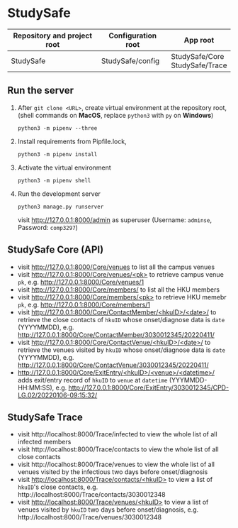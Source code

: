 # StudySafe

| Repository and project root | Configuration root | App root                          |
| --------------------------- | ------------------ | --------------------------------- |
| StudySafe                   | StudySafe/config   | StudySafe/Core<br>StudySafe/Trace |

## Run the server

1. After `git clone <URL>`, create virtual environment at the repository root, <br>(shell commands on **MacOS**, replace `python3` with `py` on **Windows**)

   ```shell
   python3 -m pipenv --three
   ```

2. Install requirements from Pipfile.lock,

   ```shell
   python3 -m pipenv install
   ```

3. Activate the virtual environment

   ``` shell
   python3 -m pipenv shell
   ```

4. Run the development server

   ```shell
   python3 manage.py runserver
   ```

   visit http://127.0.0.1:8000/admin as superuser (Username: `adminse`, Password: `comp3297`)

## StudySafe Core (API)

 - visit http://127.0.0.1:8000/Core/venues to list all the campus venues
 - visit [http://127.0.0.1:8000/Core/venues/<pk\>]() to retrieve campus venue `pk`, e.g. http://127.0.0.1:8000/Core/venues/1
 - visit http://127.0.0.1:8000/Core/members/ to list all the HKU members
 - visit [http://127.0.0.1:8000/Core/members/<pk\>]() to retrieve HKU memebr `pk`, e.g. http://127.0.0.1:8000/Core/members/1
 - visit [http://127.0.0.1:8000/Core/ContactMember/<hkuID\>/<date\>/]() to retrieve the close contacts of `hkuID` whose onset/diagnose data is `date` (YYYYMMDD), e.g. http://127.0.0.1:8000/Core/ContactMember/3030012345/20220411/
 - visit [http://127.0.0.1:8000/Core/ContactVenue/<hkuID\>/<date\>/]() to retrieve the venues visited by `hkuID` whose onset/diagnose data is `date` (YYYYMMDD), e.g. http://127.0.0.1:8000/Core/ContactVenue/3030012345/20220411/
 - [http://127.0.0.1:8000/Core/ExitEntry/<hkuID\>/<venue\>/<datetime\>/]() adds exit/entry record of `hkuID` to `venue` at `datetime` (YYYMMDD-HH:MM:SS), e.g. http://127.0.0.1:8000/Core/ExitEntry/3030012345/CPD-LG.02/20220106-09:15:32/

## StudySafe Trace
 - visit http://localhost:8000/Trace/infected to view the whole list of all infected members
 - visit http://localhost:8000/Trace/contacts to view the whole list of all close contacts
 - visit http://localhost:8000/Trace/venues to view the whole list of all venues visited by the infectious two days before onset/diagnosis
 - visit [http://localhost:8000/Trace/contacts/<hkuID\>]() to view a list of `hkuID`'s close contacts, e.g. http://localhost:8000/Trace/contacts/3030012348
 - visit [http://localhost:8000/Trace/venues/<hkuID\>]() to view a list of venues visited by `hkuID` two days before onset/diagnosis, e.g. http://localhost:8000/Trace/venues/3030012348
